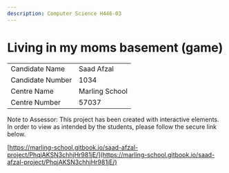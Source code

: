 ```yaml
---
description: Computer Science H446-03
---
```


# Living in my moms basement (game)

|                  |                |
| ---------------- | -------------- |
| Candidate Name   | Saad Afzal     |
| Candidate Number | 1034           |
| Centre Name      | Marling School |
| Centre Number    | 57037          |

Note to Assessor: This project has been created with interactive elements. In order to view as intended by the students, please follow the secure link below.

[https://marling-school.gitbook.io/saad-afzal-project/PhqjAKSN3chhjHr981jE/](https://marling-school.gitbook.io/saad-afzal-project/PhqjAKSN3chhjHr981jE/)
